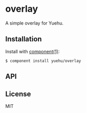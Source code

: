 
# overlay

  A simple overlay for Yuehu.

## Installation

  Install with [component(1)](http://component.io):

    $ component install yuehu/overlay

## API



## License

  MIT
